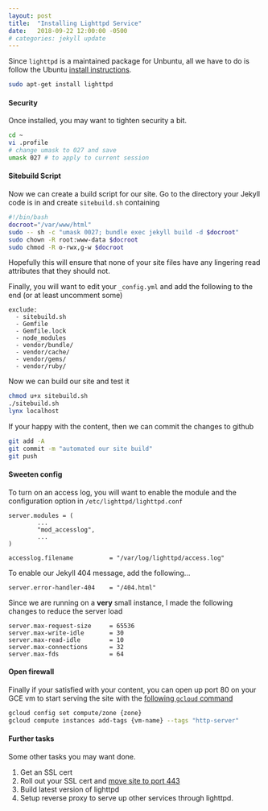 ```yaml
---
layout: post
title:  "Installing Lighttpd Service"
date:   2018-09-22 12:00:00 -0500
# categories: jekyll update
---
```


Since `lighttpd` is a maintained package for Unbuntu, all we have to do is follow the Ubuntu [install instructions](https://help.ubuntu.com/community/lighttpd).
```bash
sudo apt-get install lighttpd
```

#### Security

Once installed, you may want to tighten security a bit.
```bash
cd ~
vi .profile
# change umask to 027 and save
umask 027 # to apply to current session
```

#### Sitebuild Script

Now we can create a build script for our site.  Go to the directory your Jekyll code is in and create `sitebuild.sh` containing
```bash
#!/bin/bash
docroot="/var/www/html"
sudo -- sh -c "umask 0027; bundle exec jekyll build -d $docroot"
sudo chown -R root:www-data $docroot
sudo chmod -R o-rwx,g-w $docroot
```

Hopefully this will ensure that none of your site files have any lingering read attributes that they should not.

Finally, you will want to edit your `_config.yml` and add the following to the end (or at least uncomment some)
```
exclude:
  - sitebuild.sh
  - Gemfile
  - Gemfile.lock
  - node_modules
  - vendor/bundle/
  - vendor/cache/
  - vendor/gems/
  - vendor/ruby/
```

Now we can build our site and test it
```bash
chmod u+x sitebuild.sh
./sitebuild.sh
lynx localhost
```

If your happy with the content, then we can commit the changes to github
```bash
git add -A
git commit -m "automated our site build"
git push
```

#### Sweeten config

To turn on an access log, you will want to enable the module and the configuration option in `/etc/lighttpd/lighttpd.conf`
```
server.modules = (
        ...
        "mod_accesslog",
        ...
)

accesslog.filename          = "/var/log/lighttpd/access.log"
```

To enable our Jekyll 404 message, add the following...
```
server.error-handler-404    = "/404.html"
```

Since we are running on a **very** small instance, I made the following changes to reduce the server load
```
server.max-request-size     = 65536
server.max-write-idle       = 30
server.max-read-idle        = 10
server.max-connections      = 32
server.max-fds              = 64

```

#### Open firewall

Finally if your satisfied with your content, you can open up port 80 on your GCE vm to start serving the site with the [following `gcloud` command](https://cloud.google.com/vpc/docs/add-remove-network-tags#adding_and_removing_tags)

```bash
gcloud config set compute/zone {zone}
gcloud compute instances add-tags {vm-name} --tags "http-server"
```

#### Further tasks

Some other tasks you may want done.

1. Get an SSL cert
2. Roll out your SSL cert and [move site to port 443](https://redmine.lighttpd.net/projects/1/wiki/HowToRedirectHttpToHttps)
3. Build latest version of lighttpd
4. Setup reverse proxy to serve up other services through lighttpd.

<!-- 
todo: 
spell out HW
do 
   '/freesite_key' -> 127.0.0.1:8888/freesite_key
   '/ZeroNet_key' -> 127.0.0.1:????/ZeroNet_key
-->
